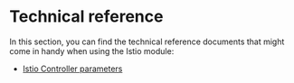 # Technical reference

In this section, you can find the technical reference documents that might come in handy when using the Istio module:
- [Istio Controller parameters](./05-00-istio-controller-parameters.md)